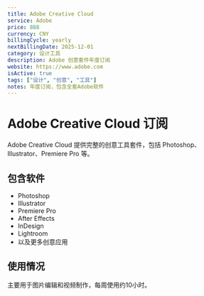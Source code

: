 ```yaml
---
title: Adobe Creative Cloud
service: Adobe
price: 888
currency: CNY
billingCycle: yearly
nextBillingDate: 2025-12-01
category: 设计工具
description: Adobe 创意套件年度订阅
website: https://www.adobe.com
isActive: true
tags: ["设计", "创意", "工具"]
notes: 年度订阅，包含全套Adobe软件
---
```


# Adobe Creative Cloud 订阅

Adobe Creative Cloud 提供完整的创意工具套件，包括 Photoshop、Illustrator、Premiere Pro 等。

## 包含软件
- Photoshop
- Illustrator
- Premiere Pro
- After Effects
- InDesign
- Lightroom
- 以及更多创意应用

## 使用情况
主要用于图片编辑和视频制作，每周使用约10小时。
